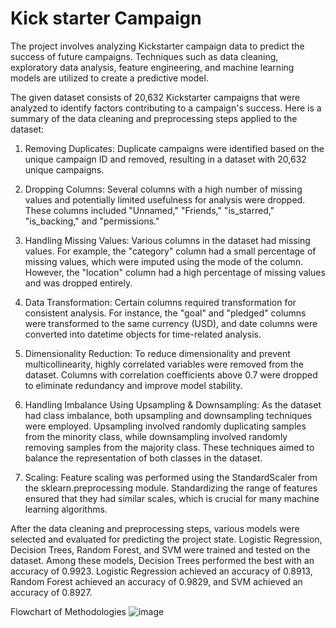 # Kick starter Campaign
The project involves analyzing Kickstarter campaign data to predict the success of future campaigns. Techniques such as data cleaning, exploratory data analysis, feature engineering, and machine learning models are utilized to create a predictive model.

The given dataset consists of 20,632 Kickstarter campaigns that were analyzed to identify factors contributing to a campaign's success. Here is a summary of the data cleaning and preprocessing steps applied to the dataset:

1. Removing Duplicates: Duplicate campaigns were identified based on the unique campaign ID and removed, resulting in a dataset with 20,632 unique campaigns.

2. Dropping Columns: Several columns with a high number of missing values and potentially limited usefulness for analysis were dropped. These columns included "Unnamed," "Friends," "is_starred," "is_backing," and "permissions."

3. Handling Missing Values: Various columns in the dataset had missing values. For example, the "category" column had a small percentage of missing values, which were imputed using the mode of the column. However, the "location" column had a high percentage of missing values and was dropped entirely.

4. Data Transformation: Certain columns required transformation for consistent analysis. For instance, the "goal" and "pledged" columns were transformed to the same currency (USD), and date columns were converted into datetime objects for time-related analysis.

5. Dimensionality Reduction: To reduce dimensionality and prevent multicollinearity, highly correlated variables were removed from the dataset. Columns with correlation coefficients above 0.7 were dropped to eliminate redundancy and improve model stability.

6. Handling Imbalance Using Upsampling & Downsampling: As the dataset had class imbalance, both upsampling and downsampling techniques were employed. Upsampling involved randomly duplicating samples from the minority class, while downsampling involved randomly removing samples from the majority class. These techniques aimed to balance the representation of both classes in the dataset.

7. Scaling: Feature scaling was performed using the StandardScaler from the sklearn.preprocessing module. Standardizing the range of features ensured that they had similar scales, which is crucial for many machine learning algorithms.

After the data cleaning and preprocessing steps, various models were selected and evaluated for predicting the project state. Logistic Regression, Decision Trees, Random Forest, and SVM were trained and tested on the dataset. Among these models, Decision Trees performed the best with an accuracy of 0.9923. Logistic Regression achieved an accuracy of 0.8913, Random Forest achieved an accuracy of 0.9829, and SVM achieved an accuracy of 0.8927.

Flowchart of Methodologies
![image](https://github.com/vineethreddythalasani/CMPE-257-Final-Project/assets/70748428/2893ed86-8783-4667-8041-793ce15c9cb9)


